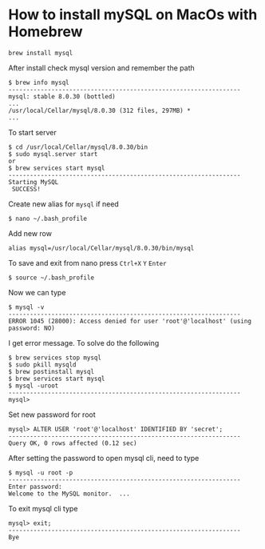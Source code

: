 # How to install mySQL on MacOs with Homebrew

```
brew install mysql
```

After install check mysql version and remember the path

```
$ brew info mysql
-----------------------------------------------------------------
mysql: stable 8.0.30 (bottled)
...
/usr/local/Cellar/mysql/8.0.30 (312 files, 297MB) *
...
```
To start server
```
$ cd /usr/local/Cellar/mysql/8.0.30/bin
$ sudo mysql.server start
or
$ brew services start mysql
-----------------------------------------------------------------
Starting MySQL
 SUCCESS! 
```
Create new alias for `mysql` if need
```
$ nano ~/.bash_profile
```
Add new row
```
alias mysql=/usr/local/Cellar/mysql/8.0.30/bin/mysql
```
To save and exit from nano press `Ctrl+X` `Y` `Enter`

```
$ source ~/.bash_profile
```
Now we can type 

```
$ mysql -v
-----------------------------------------------------------------
ERROR 1045 (28000): Access denied for user 'root'@'localhost' (using password: NO)
```
I get error message. To solve do the following
```
$ brew services stop mysql
$ sudo pkill mysqld
$ brew postinstall mysql
$ brew services start mysql
$ mysql -uroot
-----------------------------------------------------------------
mysql>
```
Set new password for root
```
mysql> ALTER USER 'root'@'localhost' IDENTIFIED BY 'secret';
-----------------------------------------------------------------
Query OK, 0 rows affected (0.12 sec)
```
After setting the password to open mysql cli, need to type
```
$ mysql -u root -p
-----------------------------------------------------------------
Enter password: 
Welcome to the MySQL monitor.  ...
```
To exit mysql cli type
```
mysql> exit;
-----------------------------------------------------------------
Bye
```